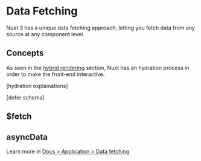 # Data Fetching

Nuxt 3 has a unique data fetching approach, letting you fetch data from any source at any component level.

## Concepts

As seen in the [hybrid rendering](/concepts/hybrid-rendering) section, Nuxt has an hydration process in order to make the front-end interactive.

\[hydration explainations\]

\[defer schema\]

## $fetch

## asyncData

Learn more in [Docs > Application > Data fetching](/docs/app/data-fetching)

